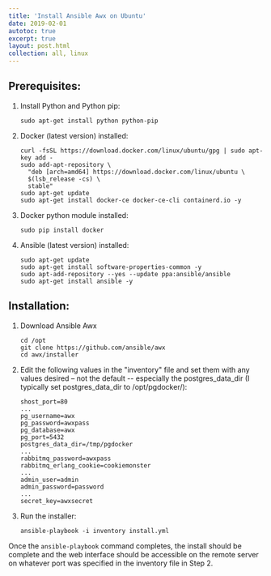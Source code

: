 ```yaml
---
title: 'Install Ansible Awx on Ubuntu'
date: 2019-02-01
autotoc: true
excerpt: true
layout: post.html
collection: all, linux
---
```



## Prerequisites:

1. Install Python and Python pip: 
    
    ```
    sudo apt-get install python python-pip
    ```




2. Docker (latest version) installed:

    ```
    curl -fsSL https://download.docker.com/linux/ubuntu/gpg | sudo apt-key add - 
    sudo add-apt-repository \
      "deb [arch=amd64] https://download.docker.com/linux/ubuntu \
      $(lsb_release -cs) \
      stable"
    sudo apt-get update
    sudo apt-get install docker-ce docker-ce-cli containerd.io -y
    ```




3. Docker python module installed: 
    
    ```
    sudo pip install docker
    ```




4. Ansible (latest version) installed: 
    
    ```
    sudo apt-get update
    sudo apt-get install software-properties-common -y
    sudo apt-add-repository --yes --update ppa:ansible/ansible
    sudo apt-get install ansible -y
    ```






## Installation:

1. Download Ansible Awx
    
    ```
    cd /opt
    git clone https://github.com/ansible/awx
    cd awx/installer
    ```




2. Edit the following values in the "inventory" file and set them with any values desired – not the default -- especially the postgres_data_dir (I typically set postgres_data_dir to /opt/pgdocker/):

    ```
    shost_port=80
    ...
    pg_username=awx
    pg_password=awxpass
    pg_database=awx
    pg_port=5432
    postgres_data_dir=/tmp/pgdocker
    ...
    rabbitmq_password=awxpass
    rabbitmq_erlang_cookie=cookiemonster
    ...
    admin_user=admin
    admin_password=password
    ...
    secret_key=awxsecret
    ```




3. Run the installer:

    ```
    ansible-playbook -i inventory install.yml
    ```



Once the `ansible-playbook` command completes, the install should be complete and the web interface should be accessible on the remote server on whatever port was specified in the inventory file in Step 2.
